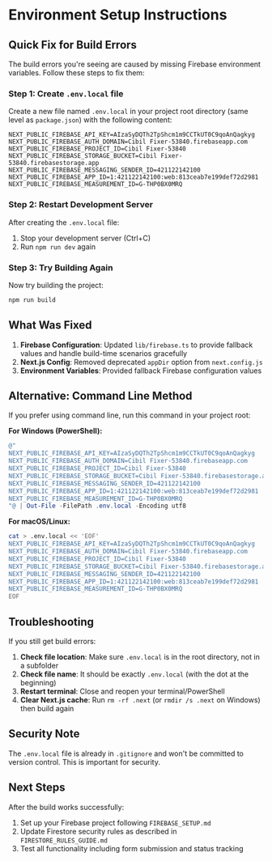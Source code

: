 # Environment Setup Instructions

## Quick Fix for Build Errors

The build errors you're seeing are caused by missing Firebase environment variables. Follow these steps to fix them:

### Step 1: Create `.env.local` file

Create a new file named `.env.local` in your project root directory (same level as `package.json`) with the following content:

```
NEXT_PUBLIC_FIREBASE_API_KEY=AIzaSyDQTh2TpShcm1m9CCTkUT0C9qoAnQagkyg
NEXT_PUBLIC_FIREBASE_AUTH_DOMAIN=Cibil Fixer-53840.firebaseapp.com
NEXT_PUBLIC_FIREBASE_PROJECT_ID=Cibil Fixer-53840
NEXT_PUBLIC_FIREBASE_STORAGE_BUCKET=Cibil Fixer-53840.firebasestorage.app
NEXT_PUBLIC_FIREBASE_MESSAGING_SENDER_ID=421122142100
NEXT_PUBLIC_FIREBASE_APP_ID=1:421122142100:web:813ceab7e199def72d2981
NEXT_PUBLIC_FIREBASE_MEASUREMENT_ID=G-THP0BX0MRQ
```

### Step 2: Restart Development Server

After creating the `.env.local` file:

1. Stop your development server (Ctrl+C)
2. Run `npm run dev` again

### Step 3: Try Building Again

Now try building the project:

```bash
npm run build
```

## What Was Fixed

1. **Firebase Configuration**: Updated `lib/firebase.ts` to provide fallback values and handle build-time scenarios gracefully
2. **Next.js Config**: Removed deprecated `appDir` option from `next.config.js`
3. **Environment Variables**: Provided fallback Firebase configuration values

## Alternative: Command Line Method

If you prefer using command line, run this command in your project root:

**For Windows (PowerShell):**
```powershell
@"
NEXT_PUBLIC_FIREBASE_API_KEY=AIzaSyDQTh2TpShcm1m9CCTkUT0C9qoAnQagkyg
NEXT_PUBLIC_FIREBASE_AUTH_DOMAIN=Cibil Fixer-53840.firebaseapp.com
NEXT_PUBLIC_FIREBASE_PROJECT_ID=Cibil Fixer-53840
NEXT_PUBLIC_FIREBASE_STORAGE_BUCKET=Cibil Fixer-53840.firebasestorage.app
NEXT_PUBLIC_FIREBASE_MESSAGING_SENDER_ID=421122142100
NEXT_PUBLIC_FIREBASE_APP_ID=1:421122142100:web:813ceab7e199def72d2981
NEXT_PUBLIC_FIREBASE_MEASUREMENT_ID=G-THP0BX0MRQ
"@ | Out-File -FilePath .env.local -Encoding utf8
```

**For macOS/Linux:**
```bash
cat > .env.local << 'EOF'
NEXT_PUBLIC_FIREBASE_API_KEY=AIzaSyDQTh2TpShcm1m9CCTkUT0C9qoAnQagkyg
NEXT_PUBLIC_FIREBASE_AUTH_DOMAIN=Cibil Fixer-53840.firebaseapp.com
NEXT_PUBLIC_FIREBASE_PROJECT_ID=Cibil Fixer-53840
NEXT_PUBLIC_FIREBASE_STORAGE_BUCKET=Cibil Fixer-53840.firebasestorage.app
NEXT_PUBLIC_FIREBASE_MESSAGING_SENDER_ID=421122142100
NEXT_PUBLIC_FIREBASE_APP_ID=1:421122142100:web:813ceab7e199def72d2981
NEXT_PUBLIC_FIREBASE_MEASUREMENT_ID=G-THP0BX0MRQ
EOF
```

## Troubleshooting

If you still get build errors:

1. **Check file location**: Make sure `.env.local` is in the root directory, not in a subfolder
2. **Check file name**: It should be exactly `.env.local` (with the dot at the beginning)
3. **Restart terminal**: Close and reopen your terminal/PowerShell
4. **Clear Next.js cache**: Run `rm -rf .next` (or `rmdir /s .next` on Windows) then build again

## Security Note

The `.env.local` file is already in `.gitignore` and won't be committed to version control. This is important for security.

## Next Steps

After the build works successfully:

1. Set up your Firebase project following `FIREBASE_SETUP.md`
2. Update Firestore security rules as described in `FIRESTORE_RULES_GUIDE.md`
3. Test all functionality including form submission and status tracking 